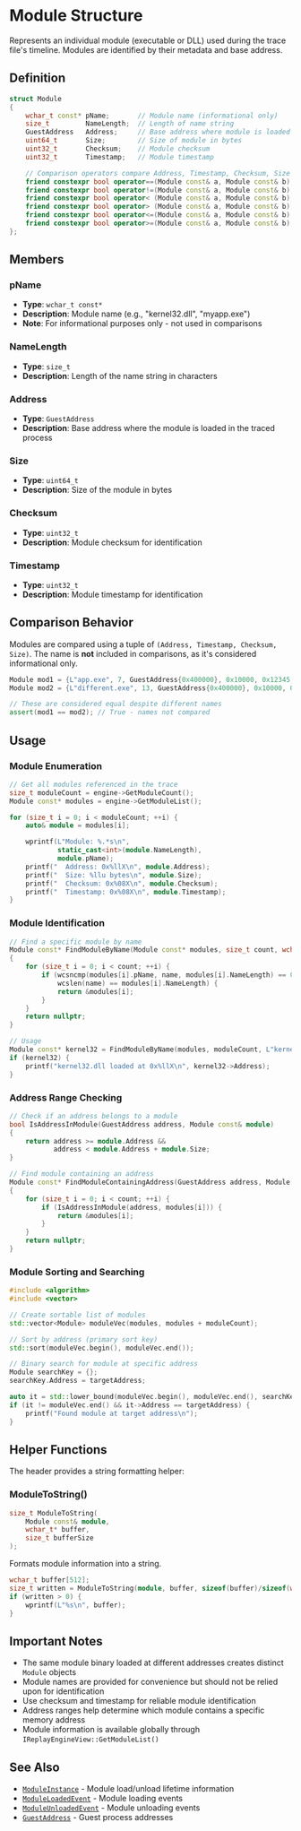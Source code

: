 # Module Structure

Represents an individual module (executable or DLL) used during the trace file's timeline. Modules are identified by their metadata and base address.

## Definition

```cpp
struct Module
{
    wchar_t const* pName;       // Module name (informational only)
    size_t         NameLength;  // Length of name string
    GuestAddress   Address;     // Base address where module is loaded
    uint64_t       Size;        // Size of module in bytes
    uint32_t       Checksum;    // Module checksum
    uint32_t       Timestamp;   // Module timestamp

    // Comparison operators compare Address, Timestamp, Checksum, Size
    friend constexpr bool operator==(Module const& a, Module const& b);
    friend constexpr bool operator!=(Module const& a, Module const& b);
    friend constexpr bool operator< (Module const& a, Module const& b);
    friend constexpr bool operator> (Module const& a, Module const& b);
    friend constexpr bool operator<=(Module const& a, Module const& b);
    friend constexpr bool operator>=(Module const& a, Module const& b);
};
```

## Members

### pName
- **Type**: `wchar_t const*`
- **Description**: Module name (e.g., "kernel32.dll", "myapp.exe")
- **Note**: For informational purposes only - not used in comparisons

### NameLength
- **Type**: `size_t`
- **Description**: Length of the name string in characters

### Address
- **Type**: `GuestAddress`
- **Description**: Base address where the module is loaded in the traced process

### Size
- **Type**: `uint64_t`
- **Description**: Size of the module in bytes

### Checksum
- **Type**: `uint32_t`
- **Description**: Module checksum for identification

### Timestamp
- **Type**: `uint32_t`
- **Description**: Module timestamp for identification

## Comparison Behavior

Modules are compared using a tuple of `(Address, Timestamp, Checksum, Size)`. The name is **not** included in comparisons, as it's considered informational only.

```cpp
Module mod1 = {L"app.exe", 7, GuestAddress{0x400000}, 0x10000, 0x12345, 0x67890};
Module mod2 = {L"different.exe", 13, GuestAddress{0x400000}, 0x10000, 0x12345, 0x67890};

// These are considered equal despite different names
assert(mod1 == mod2); // True - names not compared
```

## Usage

### Module Enumeration
```cpp
// Get all modules referenced in the trace
size_t moduleCount = engine->GetModuleCount();
Module const* modules = engine->GetModuleList();

for (size_t i = 0; i < moduleCount; ++i) {
    auto& module = modules[i];

    wprintf(L"Module: %.*s\n",
            static_cast<int>(module.NameLength),
            module.pName);
    printf("  Address: 0x%llX\n", module.Address);
    printf("  Size: %llu bytes\n", module.Size);
    printf("  Checksum: 0x%08X\n", module.Checksum);
    printf("  Timestamp: 0x%08X\n", module.Timestamp);
}
```

### Module Identification
```cpp
// Find a specific module by name
Module const* FindModuleByName(Module const* modules, size_t count, wchar_t const* name)
{
    for (size_t i = 0; i < count; ++i) {
        if (wcsncmp(modules[i].pName, name, modules[i].NameLength) == 0 &&
            wcslen(name) == modules[i].NameLength) {
            return &modules[i];
        }
    }
    return nullptr;
}

// Usage
Module const* kernel32 = FindModuleByName(modules, moduleCount, L"kernel32.dll");
if (kernel32) {
    printf("kernel32.dll loaded at 0x%llX\n", kernel32->Address);
}
```

### Address Range Checking
```cpp
// Check if an address belongs to a module
bool IsAddressInModule(GuestAddress address, Module const& module)
{
    return address >= module.Address &&
           address < module.Address + module.Size;
}

// Find module containing an address
Module const* FindModuleContainingAddress(GuestAddress address, Module const* modules, size_t count)
{
    for (size_t i = 0; i < count; ++i) {
        if (IsAddressInModule(address, modules[i])) {
            return &modules[i];
        }
    }
    return nullptr;
}
```

### Module Sorting and Searching
```cpp
#include <algorithm>
#include <vector>

// Create sortable list of modules
std::vector<Module> moduleVec(modules, modules + moduleCount);

// Sort by address (primary sort key)
std::sort(moduleVec.begin(), moduleVec.end());

// Binary search for module at specific address
Module searchKey = {};
searchKey.Address = targetAddress;

auto it = std::lower_bound(moduleVec.begin(), moduleVec.end(), searchKey);
if (it != moduleVec.end() && it->Address == targetAddress) {
    printf("Found module at target address\n");
}
```

## Helper Functions

The header provides a string formatting helper:

### ModuleToString()
```cpp
size_t ModuleToString(
    Module const& module,
    wchar_t* buffer,
    size_t bufferSize
);
```

Formats module information into a string.

```cpp
wchar_t buffer[512];
size_t written = ModuleToString(module, buffer, sizeof(buffer)/sizeof(wchar_t));
if (written > 0) {
    wprintf(L"%s\n", buffer);
}
```

## Important Notes

- The same module binary loaded at different addresses creates distinct `Module` objects
- Module names are provided for convenience but should not be relied upon for identification
- Use checksum and timestamp for reliable module identification
- Address ranges help determine which module contains a specific memory address
- Module information is available globally through `IReplayEngineView::GetModuleList()`

## See Also

- [`ModuleInstance`](struct-ModuleInstance.md) - Module load/unload lifetime information
- [`ModuleLoadedEvent`](struct-ModuleLoadedEvent.md) - Module loading events
- [`ModuleUnloadedEvent`](struct-ModuleUnloadedEvent.md) - Module unloading events
- [`GuestAddress`](../IdnaBasicTypes.h/type-GuestAddress.md) - Guest process addresses
